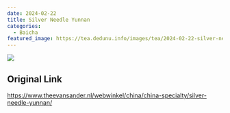 ```yaml
---
date: 2024-02-22
title: Silver Needle Yunnan
categories:
  - Baicha
featured_image: https://tea.dedunu.info/images/tea/2024-02-22-silver-needle-yunnan-1.jpg
---
```


![](https://tea.dedunu.info/images/tea/2024-02-22-silver-needle-yunnan-2.jpg)

## Original Link

<https://www.theevansander.nl/webwinkel/china/china-specialty/silver-needle-yunnan/>

